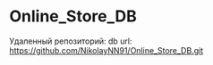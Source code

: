 # Online_Store_DB
Удаленный репозиторий: db
url: https://github.com/NikolayNN91/Online_Store_DB.git
